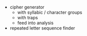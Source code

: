 - cipher generator
    - with syllabic / character groups
    - with traps
    - feed into analysis
- repeated letter sequence finder
